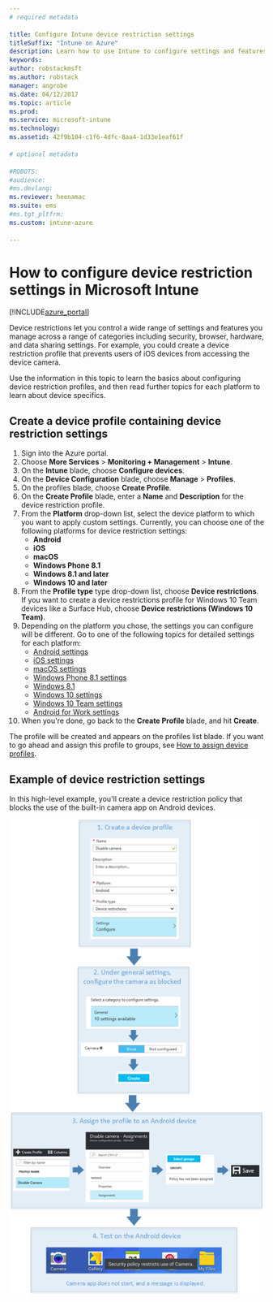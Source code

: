 ```yaml
---
# required metadata

title: Configure Intune device restriction settings
titleSuffix: "Intune on Azure"
description: Learn how to use Intune to configure settings and features on devices you manage."
keywords:
author: robstackmsft
ms.author: robstack
manager: angrobe
ms.date: 04/12/2017
ms.topic: article
ms.prod:
ms.service: microsoft-intune
ms.technology:
ms.assetid: 42f9b104-c1f6-4dfc-8aa4-1d33e1eaf61f

# optional metadata

#ROBOTS:
#audience:
#ms.devlang:
ms.reviewer: heenamac
ms.suite: ems
#ms.tgt_pltfrm:
ms.custom: intune-azure

---
```


# How to configure device restriction settings in Microsoft Intune

[!INCLUDE[azure_portal](./includes/azure_portal.md)]

Device restrictions let you control a wide range of settings and features you manage across a range of categories including security, browser, hardware, and data sharing settings. For example, you could create a device restriction profile that prevents users of iOS devices from accessing the device camera.

Use the information in this topic to learn the basics about configuring device restriction profiles, and then read further topics for each platform to learn about device specifics.

## Create a device profile containing device restriction settings

1. Sign into the Azure portal.
2. Choose **More Services** > **Monitoring + Management** > **Intune**.
3. On the **Intune** blade, choose **Configure devices**.
2. On the **Device Configuration** blade, choose **Manage** > **Profiles**.
3. On the profiles blade, choose **Create Profile**.
4. On the **Create Profile** blade, enter a **Name** and **Description** for the device restriction profile.
5. From the **Platform** drop-down list, select the device platform to which you want to apply custom settings. Currently, you can choose one of the following platforms for device restriction settings:
	- **Android**
	- **iOS**
	- **macOS**
	- **Windows Phone 8.1**
	- **Windows 8.1 and later**
	- **Windows 10 and later**
6. From the **Profile type** type drop-down list, choose **Device restrictions**. If you want to create a device restrictions profile for Windows 10 Team devices like a Surface Hub, choose **Device restrictions (Windows 10 Team)**.
7. Depending on the platform you chose, the settings you can configure will be different. Go to one of the following topics for detailed settings for each platform:
	- [Android settings](device-restrictions-android.md)
	- [iOS settings](device-restrictions-ios.md)
	- [macOS settings](device-restrictions-macos.md)
	- [Windows Phone 8.1 settings](device-restrictions-windows-phone-8-1.md)
	- [Windows 8.1](device-restrictions-windows-8-1.md)
	- [Windows 10 settings](device-restrictions-windows-10.md)
	- [Windows 10 Team settings](device-restrictions-windows-10-teams.md)
	- [Android for Work settings](device-restrictions-android-for-work.md)
8. When you're done, go back to the **Create Profile** blade, and hit **Create**.

The profile will be created and appears on the profiles list blade.
If you want to go ahead and assign this profile to groups, see [How to assign device profiles](device-profile-assign.md).

## Example of device restriction settings

In this high-level example, you'll create a device restriction policy that blocks the use of the built-in camera app on Android devices.

![How to disable the camera on Android devices](./media/disable-android-camera.png)


